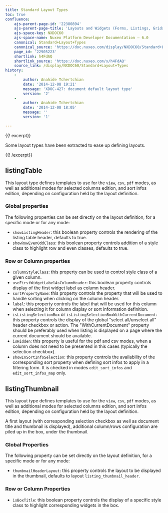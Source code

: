 ```yaml
---
title: Standard Layout Types
toc: true
confluence:
    ajs-parent-page-id: '22380894'
    ajs-parent-page-title: 'Layouts and Widgets (Forms, Listings, Grids)'
    ajs-space-key: NXDOC60
    ajs-space-name: Nuxeo Platform Developer Documentation — 6.0
    canonical: Standard+Layout+Types
    canonical_source: 'https://doc.nuxeo.com/display/NXDOC60/Standard+Layout+Types'
    page_id: '22905223'
    shortlink: h4FdAQ
    shortlink_source: 'https://doc.nuxeo.com/x/h4FdAQ'
    source_link: /display/NXDOC60/Standard+Layout+Types
history:
    - 
        author: Anahide Tchertchian
        date: '2014-12-08 19:21'
        message: 'XDOC-427: document default layout type'
        version: '2'
    - 
        author: Anahide Tchertchian
        date: '2014-12-08 18:05'
        message: ''
        version: '1'

---
```

{{! excerpt}}

Some layout types have been extracted to ease up defining layouts.

{{! /excerpt}}

## listingTable

This layout type defines templates to use for the `view`, `csv`, `pdf` modes, as well as additional modes for selected columns edition, and sort infos edition, depending on configuration held by the layout definition.

### Global properties

The following properties can be set directly on the layout definition, for a specific mode or for any mode:

*   `showListingHeader`: this boolean property controls the rendering of the listing table header, defaults to true.
*   `showRowEvenOddClass`: this boolean property controls addition of a style class to highlight row and even classes, defaults to true.

### Row or Column properties

*   `columnStyleClass`: this property can be used to control style class of a given column.
*   `useFirstWidgetLabelAsColumnHeader`: this boolean property controls display of the first widget label as column header.
*   `sortPropertyName`: this property controls the property that will be used to handle sorting when clicking on the column header.
*   `label`: this property controls the label that will be used for this column when selecting it for column display or sort information definition.
*   `isListingSelectionBox` or `isListingSelectionBoxWithCurrentDocument`: this property controls the display of the global "select all/unselect all" header checkbox or action. The "WithCurrentDocument" property should be preferably used when listing is displayed on a page where the current document should be available.
*   `isHidden`: this property is useful for the pdf and csv modes, when a column does not need to be presented in this cases (typically the selection checkbox).
*   `showInSortInfoSelection`: this property controls the availability of the corresponding sort property when defining sort infos to apply in a filtering form. It is checked in modes `edit_sort_infos` and `edit_sort_infos_map` only.

## listingThumbnail

This layout type defines templates to use for the `view`, `csv`, `pdf` modes, as well as additional modes for selected columns edition, and sort infos edition, depending on configuration held by the layout definition.

A first layout (with corresponding selection checkbox as well as document title and thumbnail is displayed), additional column/rows configuration are piled up in the box, under the thumbnail.

### Global Properties

The following property can be set directly on the layout definition, for a specific mode or for any mode:

*   `thumbnailHeaderLayout`: this property controls the layout to be displayed in the thumbnail, defaults to layout `listing_thumbnail_header`.

### Row or Column Properties

*   `isBoxTitle`: this boolean property controls the display of a specific style class to highlight corresponding widgets in the box.

&nbsp;

&nbsp;

&nbsp;